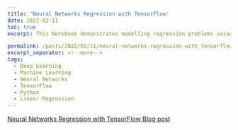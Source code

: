 ```yaml
---
title: 'Neural Networks Regression with TensorFlow'
date: 2022-02-11
toc: true
excerpt: This Notebook demonstrates modelling regression problems using Neural Networks with TensorFlow. Neural Networks can approximate non-linear relationships within dataset.They can be used for regression problems as well as classification problems.

permalink: /posts/2022/02/11/neural-networks-regression-with_tensorflow
excerpt_separator: <!--more-->
tags:
  - Deep Learning
  - Machine Learning
  - Neural Networks
  - TensorFlow
  - Python
  - Linear Regression
---
```


[Neural Networks Regression with TensorFlow Blog post](https://sandeshkatakam.github.io/My-Machine_learning-Blog/deeplearning/neuralnetworks/tensorflow/python/linearregression/2022/02/11/Neural-Networks-Regression-with-TensorFlow.html)

<script src="https://gist.github.com/sandeshkatakam/65703a4934f3929ba89230f0d304fc0c.js"></script>

